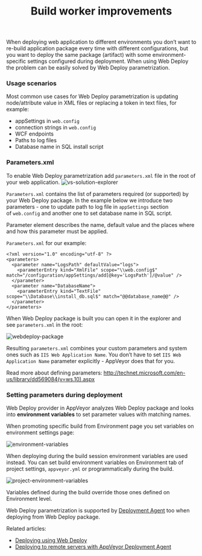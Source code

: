 ﻿---
layout: post
title: Build worker improvements
---

When deploying web application to different environments you don’t want to re-build application package every time with different configurations, but you want to deploy the same package (artifact) with some environment-specific settings configured during deployment. When using Web Deploy the problem can be easily solved by Web Deploy parametrization.
<h3>Usage scenarios</h3>
Most common use cases for Web Deploy parametrization is updating node/attribute value in XML files or replacing a token in text files, for example:
<ul>
    <li>appSettings in <code>web.config</code></li>
    <li>connection strings in <code>web.config</code></li>
    <li>WCF endpoints</li>
    <li>Paths to log files</li>
    <li>Database name in SQL install script</li>
</ul>
<h3>Parameters.xml</h3>
To enable Web Deploy parametrization add <code>parameters.xml</code> file in the root of your web application.

<img src="/site/_posts/images/web-deploy-params/vs-solution-explorer.png" alt="vs-solution-explorer" />

<code>Parameters.xml</code> contains the list of parameters required (or supported) by your Web Deploy package. In the example below we introduce two parameters - one to update path to log file in <code>appSettings</code> section of <code>web.config</code> and another one to set database name in SQL script.

Parameter element describes the name, default value and the places where and how this parameter must be applied.

<code>Parameters.xml</code> for our example:
<pre><code>&lt;?xml version="1.0" encoding="utf-8" ?&gt;
&lt;parameters&gt;
  &lt;parameter name="LogsPath" defaultValue="logs"&gt;
    &lt;parameterEntry kind="XmlFile" scope="\\web.config$" match="/configuration/appSettings/add[@key='LogsPath']/@value" /&gt;
  &lt;/parameter&gt;
  &lt;parameter name="DatabaseName"&gt;
    &lt;parameterEntry kind="TextFile" scope="\\Database\\install_db.sql$" match="@@database_name@@" /&gt;
  &lt;/parameter&gt;
&lt;/parameters&gt;
</code></pre>
When Web Deploy package is built you can open it in the explorer and see <code>parameters.xml</code> in the root:

<img src="/site/_posts/images/web-deploy-params/webdeploy-package.png" alt="webdeploy-package" />

Resulting <code>parameters.xml</code> combines your custom parameters and system ones such as <code>IIS Web Application Name</code>. You don’t have to set <code>IIS Web Application Name</code> parameter explicitly - AppVeyor does that for you.

Read more about defining parameters: <a href="http://technet.microsoft.com/en-us/library/dd569084(v=ws.10).aspx">http://technet.microsoft.com/en-us/library/dd569084(v=ws.10).aspx</a>
<h3>Setting parameters during deployment</h3>
Web Deploy provider in AppVeyor analyzes Web Deploy package and looks into <strong>environment variables</strong> to set parameter values with matching names.

When promoting specific build from Environment page you set variables on environment settings page:

<img src="/site/_posts/images/web-deploy-params/environment-variables.png" alt="environment-variables" />

When deploying during the build session environment variables are used instead. You can set build environment variables on Environment tab of project settings, <code>appveyor.yml</code> or programmatically during the build.

<img src="/site/_posts/images/web-deploy-params/project-environment-variables.png" alt="project-environment-variables" />

Variables defined during the build override those ones defined on Environment level.

Web Deploy parametrization is supported by <a href="http://www.appveyor.com/docs/deployment/agent">Deployment Agent</a> too when deploying from Web Deploy package.

Related articles:
<ul>
    <li><a href="http://www.appveyor.com/docs/deployment/web-deploy">Deploying using Web Deploy</a></li>
    <li><a href="http://www.appveyor.com/docs/deployment/agent">Deploying to remote servers with AppVeyor Deployment Agent</a></li>
</ul>